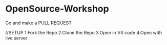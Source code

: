 # OpenSource-Workshop
Go and make a PULL REQUEST

//SETUP
1.Fork the Repo
2.Clone the Repo
3.Open in VS code
4.Open with live server
